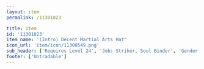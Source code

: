 ```yaml
---
layout: item
permalink: /11301023

title: Item
id: '11301023'
item_name: '(Intro) Decent Martial Arts Hat'
icon_url: 'item/icon/11300549.png'
sub_header: ['Requires Level 24', 'Job: Striker, Soul Binder', 'Gender: All']
footer: ['Untradable']
---
```

